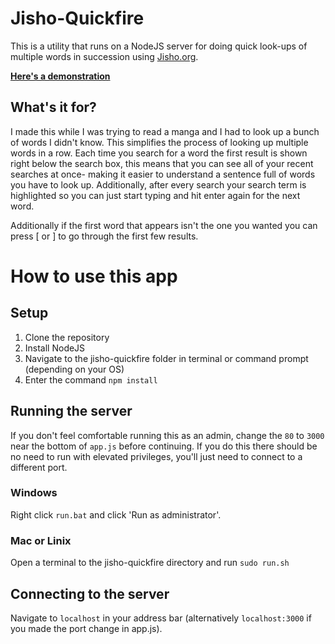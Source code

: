 # Jisho-Quickfire

This is a utility that runs on a NodeJS server for doing quick look-ups of multiple words in succession using [Jisho.org](http://jisho.org).

**[Here's a demonstration](http://imgur.com/a/XkNDo)**

## What's it for?

I made this while I was trying to read a manga and I had to look up a bunch of words I didn't know. This simplifies the process of looking up multiple words in a row. 
Each time you search for a word the first result is shown right below the search box, this means that you can see all of your recent searches at once- making it easier
to understand a sentence full of words you have to look up. Additionally, after every search your search term is highlighted so you can just start typing and hit 
enter again for the next word.

Additionally if the first word that appears isn't the one you wanted you can press \[ or \] to go through the first few results.

# How to use this app

## Setup
1. Clone the repository
2. Install NodeJS
3. Navigate to the jisho-quickfire folder in terminal or command prompt (depending on your OS)
4. Enter the command `npm install`

## Running the server

If you don't feel comfortable running this as an admin, change the `80` to `3000` near the bottom of `app.js` before continuing. If you do this there should be no need 
to run with elevated privileges, you'll just need to connect to a different port.

### Windows

Right click `run.bat` and click 'Run as administrator'.

### Mac or Linix

Open a terminal to the jisho-quickfire directory and run `sudo run.sh`

## Connecting to the server

Navigate to `localhost` in your address bar (alternatively `localhost:3000` if you made the port change in app.js).